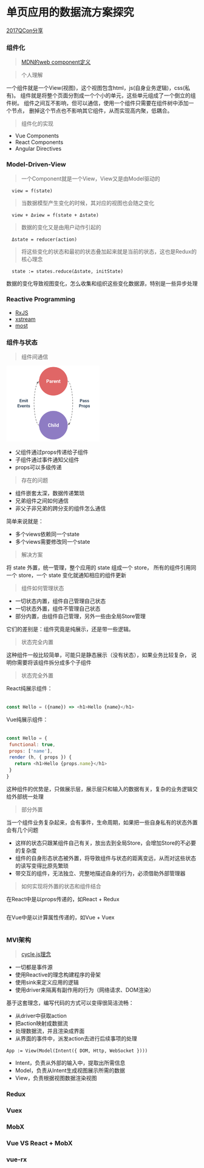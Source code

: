 # 单页应用的数据流方案探究

[2017QCon分享](http://ppt.geekbang.org/slide/show/776)

### 组件化

> [MDN的web component定义](https://developer.mozilla.org/en-US/docs/Web/Web_Components)

> 个人理解

一个组件就是一个View(视图)，这个视图包含html，js(自身业务逻辑)，css(私有)。
组件就是将整个页面分割成一个个小的单元，这些单元组成了一个倒立的组件树。
组件之间互不影响，但可以通信，使用一个组件只需要在组件树中添加一个节点，
删掉这个节点也不影响其它组件，从而实现高内聚，低耦合。

> 组件化的实现

* Vue Components
* React Components
* Angular Directives

### Model-Driven-View

> 一个Component就是一个View，View又是由Model驱动的

```
  view = f(state)
```

> 当数据模型产生变化的时候，其对应的视图也会随之变化
```
  view + Δview = f(state + Δstate)
```

> 数据的变化又是由用户动作引起的
```
  Δstate = reducer(action)
```

> 将这些变化的状态和最初的状态叠加起来就是当前的状态，这也是Redux的核心理念

```
  state := states.reduce(Δstate, initState)
```

数据的变化导致视图变化，怎么收集和组织这些变化数据源，特别是一些异步处理

### Reactive Programming

* [RxJS](https://github.com/Reactive-Extensions/RxJS)
* [xstream](https://github.com/staltz/xstream)
* [most](https://github.com/cujojs/most)

### 组件与状态

> 组件间通信

<img src="./props-events.png" height="200"/>

* 父组件通过props传递给子组件
* 子组件通过事件通知父组件
* props可以多级传递

> 存在的问题

* 组件嵌套太深，数据传递繁琐
* 兄弟组件之间如何通信
* 非父子非兄弟的跨分支的组件怎么通信

简单来说就是：
* 多个views依赖同一个state
* 多个views需要修改同一个state

> 解决方案

将 state 外置，统一管理，整个应用的 state 组成一个 store，
所有的组件引用同一个 store，一个 state 变化就通知相应的组件更新

> 组件如何管理状态

* 一切状态内置，组件自己管理自己状态
* 一切状态外置，组件不管理自己状态
* 部分内置，由组件自己管理，另外一些由全局Store管理

它们的差别是：组件究竟是纯展示，还是带一些逻辑。

> 状态完全内置

这种组件一般比较简单，可能只是静态展示（没有状态），如果业务比较复杂，
说明你需要将该组件拆分成多个子组件

> 状态完全外置

React纯展示组件：
```javascript

const Hello = ({name}) => <h1>Hello {name}</h1>

```

Vue纯展示组件：
```javascript

const Hello = {
 functional: true,
 props: ['name'],
 render (h, { props }) {
   return <h1>Hello {props.name}</h1>
 }
}

```

这种组件的优势是，只做展示层，展示层只和输入的数据有关，复杂的业务逻辑交给外部统一处理

> 部分外置

当一个组件业务复杂起来，会有事件，生命周期，如果把一些自身私有的状态外置会有几个问题

* 这样的状态只跟某组件自己有关，放出去到全局Store，会增加Store的不必要的复杂度
* 组件的自身形态状态被外置，将导致组件与状态的距离变远，从而对这些状态的读写变得比原先繁琐
* 带交互的组件，无法独立、完整地描述自身的行为，必须借助外部管理器

> 如何实现将外置的状态和组件结合

在React中是以props传递的，如React + Redux

```javascript

```

在Vue中是以计算属性传递的，如Vue + Vuex

```javascript

```

### MVI架构

> [cycle.js理念](https://cycle.js.org/)

* 一切都是事件源
* 使用Reactive的理念构建程序的骨架
* 使用sink来定义应用的逻辑
* 使用driver来隔离有副作用的行为（网络请求、DOM渲染）

基于这套理念，编写代码的方式可以变得很简洁流畅：
* 从driver中获取action
* 把action映射成数据流
* 处理数据流，并且渲染成界面
* 从界面的事件中，派发action去进行后续事项的处理

```
App := View(Model(Intent({ DOM, Http, WebSocket })))

```

* Intent，负责从外部的输入中，提取出所需信息
* Model，负责从Intent生成视图展示所需的数据
* View，负责根据视图数据渲染视图

### Redux

### Vuex

### MobX

### Vue VS React + MobX

### vue-rx

